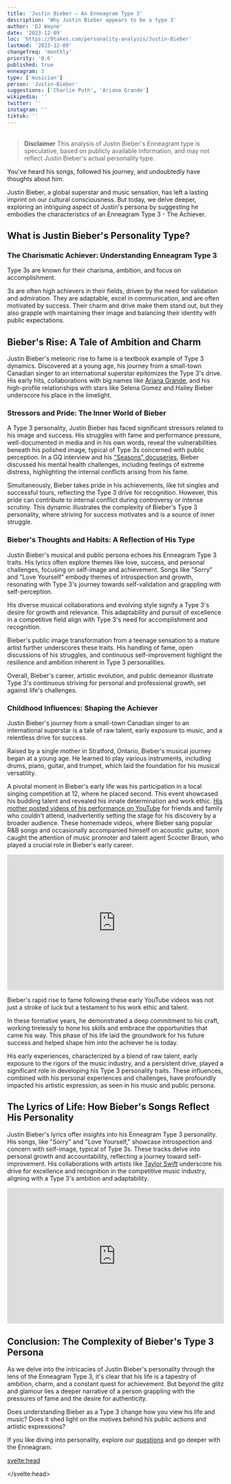 ```yaml
---
title: 'Justin Bieber – An Enneagram Type 3'
description: 'Why Justin Bieber appears to be a type 3'
author: 'DJ Wayne'
date: '2023-12-09'
loc: 'https://9takes.com/personality-analysis/Justin-Bieber'
lastmod: '2023-12-09'
changefreq: 'monthly'
priority: '0.6'
published: true
enneagram: 3
type: ['musician']
person: 'Justin-Bieber'
suggestions: ['Charlie Puth', 'Ariana Grande']
wikipedia: ''
twitter: ''
instagram: ''
tiktok: ''
---
```


<script>
    import  PopCard  from "$lib/components/atoms/PopCard.svelte";
import BlogPurpose from '$lib/components/blog/BlogPurpose.svelte'
</script>

<div
    style="display: flex;
    justify-content: center;
    margin: 1rem 0;
    "
>
    <PopCard
        image={`/types/3s/${'Justin-Bieber'}.webp`}
        showIcon={false}
        enneagramType="3"
        displayText="Justin Bieber"
        subtext=""
    />
</div>

> **Disclaimer** This analysis of Justin Bieber's Enneagram type is speculative, based on publicly available information, and may not reflect Justin Bieber's actual personality type.

<p class="firstLetter">You've heard his songs, followed his journey, and undoubtedly have thoughts about him.</p>

Justin Bieber, a global superstar and music sensation, has left a lasting imprint on our cultural consciousness. But today, we delve deeper, exploring an intriguing aspect of Justin's persona by suggesting he embodies the characteristics of an Enneagram Type 3 - The Achiever.

## What is Justin Bieber's Personality Type?

### The Charismatic Achiever: Understanding Enneagram Type 3

Type 3s are known for their charisma, ambition, and focus on accomplishment.

3s are often high achievers in their fields, driven by the need for validation and admiration. They are adaptable, excel in communication, and are often motivated by success. Their charm and drive make them stand out, but they also grapple with maintaining their image and balancing their identity with public expectations.

## Bieber's Rise: A Tale of Ambition and Charm

Justin Bieber's meteoric rise to fame is a textbook example of Type 3 dynamics. Discovered at a young age, his journey from a small-town Canadian singer to an international superstar epitomizes the Type 3's drive. His early hits, collaborations with big names like <a href="/personality-analysis/Ariana-Grande">Ariana Grande</a>, and his high-profile relationships with stars like Selena Gomez and Hailey Bieber underscore his place in the limelight.

### Stressors and Pride: The Inner World of Bieber

A Type 3 personality, Justin Bieber has faced significant stressors related to his image and success. His struggles with fame and performance pressure, well-documented in media and in his own words, reveal the vulnerabilities beneath his polished image, typical of Type 3s concerned with public perception. In a GQ interview and his <a class="external-link" target="_blank" rel="noreferrer" href="https://www.nickiswift.com/355324/the-transformation-of-justin-bieber-from-x-to-27-years-old/">"Seasons" docuseries</a>, Bieber discussed his mental health challenges, including feelings of extreme distress, highlighting the internal conflicts arising from his fame​​.

Simultaneously, Bieber takes pride in his achievements, like hit singles and successful tours, reflecting the Type 3 drive for recognition. However, this pride can contribute to internal conflict during controversy or intense scrutiny. This dynamic illustrates the complexity of Bieber's Type 3 personality, where striving for success motivates and is a source of inner struggle.

### Bieber's Thoughts and Habits: A Reflection of His Type

Justin Bieber's musical and public persona echoes his Enneagram Type 3 traits. His lyrics often explore themes like love, success, and personal challenges, focusing on self-image and achievement. Songs like "Sorry" and "Love Yourself" embody themes of introspection and growth, resonating with Type 3's journey towards self-validation and grappling with self-perception.

His diverse musical collaborations and evolving style signify a Type 3's desire for growth and relevance. This adaptability and pursuit of excellence in a competitive field align with Type 3's need for accomplishment and recognition.

Bieber's public image transformation from a teenage sensation to a mature artist further underscores these traits. His handling of fame, open discussions of his struggles, and continuous self-improvement highlight the resilience and ambition inherent in Type 3 personalities.

Overall, Bieber's career, artistic evolution, and public demeanor illustrate Type 3's continuous striving for personal and professional growth, set against life's challenges.

### Childhood Influences: Shaping the Achiever

Justin Bieber's journey from a small-town Canadian singer to an international superstar is a tale of raw talent, early exposure to music, and a relentless drive for success.

Raised by a single mother in Stratford, Ontario, Bieber's musical journey began at a young age. He learned to play various instruments, including drums, piano, guitar, and trumpet, which laid the foundation for his musical versatility​​.

A pivotal moment in Bieber's early life was his participation in a local singing competition at 12, where he placed second. This event showcased his budding talent and revealed his innate determination and work ethic. <a class="external-link" target="_blank" rel="noreferrer" href="https://www.britannica.com/biography/Justin-Bieber" >His mother posted videos of his performance on YouTube</a> for friends and family who couldn't attend, inadvertently setting the stage for his discovery by a broader audience. These homemade videos, where Bieber sang popular R&B songs and occasionally accompanied himself on acoustic guitar, soon caught the attention of music promoter and talent agent Scooter Braun, who played a crucial role in Bieber's early career​​.

<div class="iframe-container">
<iframe width="100%" height="315" src="https://www.youtube.com/embed/eQOFRZ1wNLw?si=tVo-RFxTBdzToZj_" title="Justin Bieber early on YouTube" frameborder="0" allow="accelerometer; autoplay; clipboard-write; encrypted-media; gyroscope; picture-in-picture; web-share" allowfullscreen></iframe>
</div>

Bieber's rapid rise to fame following these early YouTube videos was not just a stroke of luck but a testament to his work ethic and talent.

In these formative years, he demonstrated a deep commitment to his craft, working tirelessly to hone his skills and embrace the opportunities that came his way. This phase of his life laid the groundwork for his future success and helped shape him into the achiever he is today.

His early experiences, characterized by a blend of raw talent, early exposure to the rigors of the music industry, and a persistent drive, played a significant role in developing his Type 3 personality traits. These influences, combined with his personal experiences and challenges, have profoundly impacted his artistic expression, as seen in his music and public persona.

## The Lyrics of Life: How Bieber's Songs Reflect His Personality

Justin Bieber's lyrics offer insights into his Enneagram Type 3 personality. His songs, like "Sorry" and "Love Yourself," showcase introspection and concern with self-image, typical of Type 3s. These tracks delve into personal growth and accountability, reflecting a journey toward self-improvement. His collaborations with artists like <a href="/personality-analysis/Taylor-Swift">Taylor Swift</a> underscore his drive for excellence and recognition in the competitive music industry, aligning with a Type 3's ambition and adaptability.

<div class="iframe-container">
<iframe width="100%" height="315" src="https://www.youtube.com/embed/5tb-CMlT8jM?si=lWXM1_G7ArkWDCDr" title="Justin Bieber and Taylor Swift" frameborder="0" allow="accelerometer; autoplay; clipboard-write; encrypted-media; gyroscope; picture-in-picture; web-share" allowfullscreen></iframe>
</div>

## Conclusion: The Complexity of Bieber's Type 3 Persona

As we delve into the intricacies of Justin Bieber's personality through the lens of the Enneagram Type 3, it's clear that his life is a tapestry of ambition, charm, and a constant quest for achievement. But beyond the glitz and glamour lies a deeper narrative of a person grappling with the pressures of fame and the desire for authenticity.

Does understanding Bieber as a Type 3 change how you view his life and music? Does it shed light on the motives behind his public actions and artistic expressions?

If you like diving into personality, explore our <a href="/questions" >questions</a> and go deeper with the Enneagram.

<svelte:head>

<script type="application/ld+json">
{
  "@context": "http://schema.org",
  "@graph": [
    {
      "@type": "Article",
      "articleBody": "This article go into the personality traits of Justin Bieber, exploring how he embodies the characteristics of an Enneagram Type 3 - The Achiever. It covers various aspects of his life and career, from his rise to fame to his evolution as an artist, demonstrating how his actions and decisions reflect Type 3 traits such as ambition, charm, and a focus on achievement.",
      "creator": {
        "@type": "Person",
        "name": "DJ Wayne",
        "sameAs": ["https://www.instagram.com/djwayne3/", "https://www.youtube.com/@djwayne3", "https://www.linkedin.com/in/davidtwayne/", "https://twitter.com/djwayne3"
        ]
      },
      "author": {
        "@type": "Person",
        "name": "DJ Wayne",
        "sameAs": ["https://www.instagram.com/djwayne3/", "https://www.youtube.com/@djwayne3", "https://www.linkedin.com/in/davidtwayne/", "https://twitter.com/djwayne3"]
      },
      "dateModified": {
        "@type": "Date",
        "@value": "2023-12-09"
      },
      "datePublished": {
        "@type": "Date",
        "@value": "2023-12-09"
      },
      "description": "This blog post examines why Justin Bieber might be an Enneagram Type 3. It focuses on his personality traits, motivations, inner world, controversies, and how these elements relate to the core attributes of a Type 3.",
      "headline": "Justin Bieber: An Insight into the Enneagram Type 3 Personality",
      "image": {
        "@type": "ImageObject",
        "height": 900,
        "url": "https://9takes.com/types/3s/Justin-Bieber.webp",
        "width": 900
      },
      "mainEntityOfPage": {
        "@id": "https://9takes.com/personality-analysis/Justin-Bieber",
        "@type": "WebPage"
      },
      "mentions": {
        "@type": "Person",
        "name": "Justin Bieber",
        "sameAs": ["https://en.wikipedia.org/wiki/Justin_Bieber", "https://twitter.com/justinbieber", "https://www.instagram.com/justinbieber/", "https://www.youtube.com/user/JustinBieberVEVO"]
      },
      "publisher": {
        "@type": "Organization",
        "sameAs": ["https://www.instagram.com/9takesdotcom/", "https://twitter.com/9takesdotcom"],
        "logo": {
          "@type": "ImageObject",
          "url": "https://9takes.com/brand/aero.png"
        },
        "name": "9takes"
      }
    },
    {
      "@type": "FAQPage",
      "mainEntity": [
        {
          "@type": "Question",
          "acceptedAnswer": {
            "@type": "Answer",
            "text": "Justin Bieber's personality traits, such as his ambition, charm, and drive for success, align with the characteristics of an Enneagram Type 3. His journey from a young artist to a global superstar and his focus on maintaining a successful image is reflective of Type 3's desire for achievement and admiration."
          },
          "name": "Why is Justin Bieber considered an Enneagram Type 3?"
        },
        {
          "@type": "Question",
          "acceptedAnswer": {
            "@type": "Answer",
            "text": "Bieber's songs like 'Sorry' and 'Love Yourself' reveal his introspection and concern with self-image, typical of Type 3. His ability to adapt and excel in the music industry and his continuous effort for personal and professional growth demonstrate Type 3 characteristics."
          },
          "name": "How do Justin Bieber's songs reflect his Type 3 personality?"
        },
        {
          "@type": "Question",
          "acceptedAnswer": {
            "@type": "Answer",
            "text": "Justin Bieber's personality, as perceived through his public persona and music, suggests traits of an Enneagram Type 3. He exhibits ambition, adaptability, and a focus on achievement. However, this is based on public information and not confirmed by Bieber himself."
          },
          "name": "What is known about Justin Bieber's personality?"
        }
      ]
    }
  ]
}

</script>

</svelte:head>
